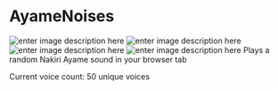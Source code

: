 
# AyameNoises
![enter image description here](https://img.shields.io/badge/Chrome%20Status-Pending-FF6D0A?logo=google-chrome&style=for-the-badge&logoColor=white&labelColor=333333) ![enter image description here](https://img.shields.io/badge/Chrome%20Manifest%20Version-v3-F0B6D5?logo=google-chrome&style=for-the-badge&logoColor=white&labelColor=333333) ![enter image description here](https://img.shields.io/badge/Version-v1.0-ef0000?style=for-the-badge&labelColor=333333) ![enter image description here](https://img.shields.io/badge/Cups%20of%20coffee%20wasted-30-900c3f?logo=ko-fi&style=for-the-badge&logoColor=white&labelColor=333333) 
Plays a random Nakiri Ayame sound in your browser tab

Current voice count: 50 unique voices
